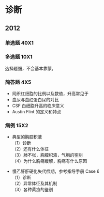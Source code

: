 # 诊断
## 2012  
### 单选题 40X1  
### 多选题 10X1  
选择题细，不会基本靠蒙。
### 简答题 4X5  
- 网织红细胞的比例以及数值，升高常见于  
- 血尿与血红蛋白尿的对比  
- CSF 白细胞升高的临床意义  
- Austin Flint 的定义和特点  

### 病例 15X2  
- 典型的胸腔积液  
（1）诊断  
（2）还有什么体征  
（3）肺不张，胸腔积液，气胸的鉴别  
（4）为什么胸痛缓解，胸痛有什么原因  

- 慢乙肝肝硬化失代偿期，参考指导手册 Case 6  
（1）诊断  
（2）异常体征及其机制  
（3）各种黄疸的鉴别  

